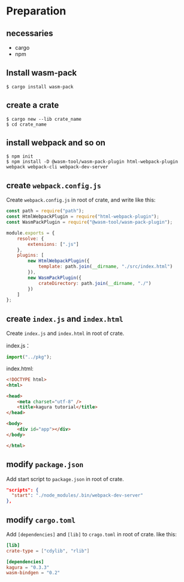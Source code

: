 # Preparation

## necessaries

- cargo
- npm

## Install wasm-pack

```shell
$ cargo install wasm-pack
```

## create a crate

```shell
$ cargo new --lib crate_name
$ cd crate_name
```

## install webpack and so on

```shell
$ npm init
$ npm install -D @wasm-tool/wasm-pack-plugin html-webpack-plugin webpack webpack-cli webpack-dev-server
```

## create `webpack.config.js`

Create `webpack.config.js` in root of crate, and write like this:

```javascript
const path = require("path");
const HtmlWebpackPlugin = require("html-webpack-plugin");
const WasmPackPlugin = require("@wasm-tool/wasm-pack-plugin");

module.exports = {
    resolve: {
        extensions: [".js"]
    },
    plugins: [
        new HtmlWebpackPlugin({
            template: path.join(__dirname, "./src/index.html")
        }),
        new WasmPackPlugin({
            crateDirectory: path.join(__dirname, "./")
        })
    ]
};
```

## create `index.js` and `index.html`

Create `index.js` and `index.html` in root of crate.

index.js：

```javascript
import("../pkg");
```

index.html:

```html
<!DOCTYPE html>
<html>

<head>
    <meta charset="utf-8" />
    <title>kagura tutorial</title>
</head>

<body>
    <div id="app"></div>
</body>

</html>
```

## modify `package.json`

Add start script to `package.json` in root of crate.

```json
"scripts": {
  "start": "./node_modules/.bin/webpack-dev-server"
},
```

## modify `cargo.toml`

Add `[dependencies]` and `[lib]` to `crago.toml` in root of crate. like this:

```toml
[lib]
crate-type = ["cdylib", "rlib"]

[dependencies]
kagura = "0.3.3"
wasm-bindgen = "0.2"
```
